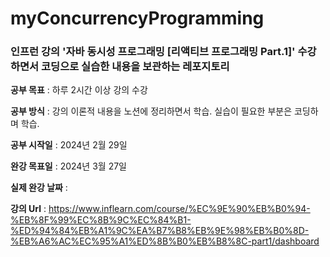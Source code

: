 # myConcurrencyProgramming

### 인프런 강의 '자바 동시성 프로그래밍 [리액티브 프로그래밍 Part.1]' 수강하면서 코딩으로 실습한 내용을 보관하는 레포지토리

<b>공부 목표</b> : 하루 2시간 이상 강의 수강

<b>공부 방식</b> : 강의 이론적 내용을 노션에 정리하면서 학습. 실습이 필요한 부분은 코딩하며 학습.

<b>공부 시작일</b> : 2024년 2월 29일

<b>완강 목표일</b> : 2024년 3월 27일 

<b>실제 완강 날짜</b> : 

<b>강의 Url</b> : https://www.inflearn.com/course/%EC%9E%90%EB%B0%94-%EB%8F%99%EC%8B%9C%EC%84%B1-%ED%94%84%EB%A1%9C%EA%B7%B8%EB%9E%98%EB%B0%8D-%EB%A6%AC%EC%95%A1%ED%8B%B0%EB%B8%8C-part1/dashboard
